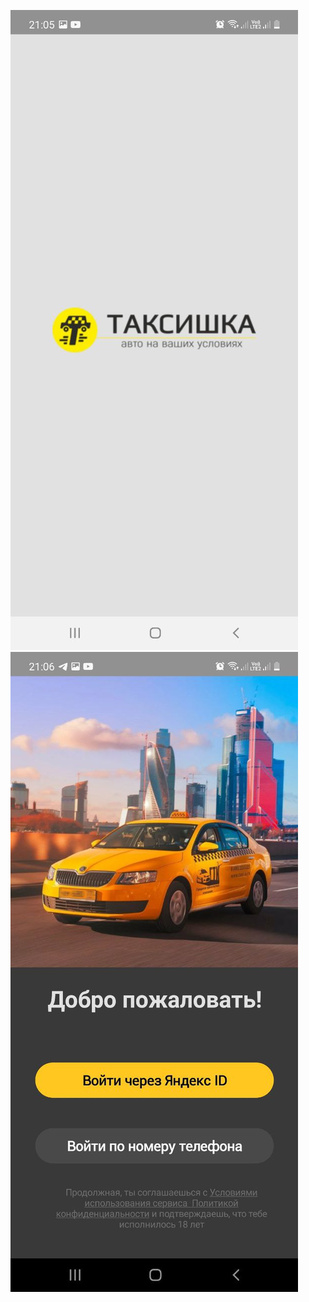 
![Test Image 7](https://github.com/AshurkovAV/TaxiStartApp/blob/dev_ashur/Image/5285345609127156198.jpg)
![Test Image 7](https://github.com/AshurkovAV/TaxiStartApp/blob/dev_ashur/Image/5285345609127156200.jpg)
